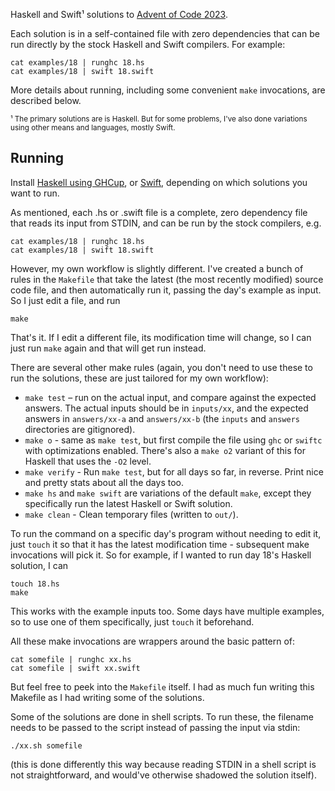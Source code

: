 Haskell and Swift¹ solutions to [Advent of Code 2023](https://adventofcode.com/2023).

Each solution is in a self-contained file with zero dependencies that can be
run directly by the stock Haskell and Swift compilers. For example:

    cat examples/18 | runghc 18.hs
    cat examples/18 | swift 18.swift

More details about running, including some convenient `make` invocations, are
described below.

<small>¹ The primary solutions are is Haskell. But for some problems, I've also
done variations using other means and languages, mostly Swift.</small>

## Running

Install [Haskell using GHCup](https://www.haskell.org/ghcup/), or
[Swift](https://swift.org), depending on which solutions you want to run.

As mentioned, each .hs or .swift file is a complete, zero dependency file that
reads its input from STDIN, and can be run by the stock compilers, e.g.

    cat examples/18 | runghc 18.hs
    cat examples/18 | swift 18.swift

However, my own workflow is slightly different. I've created a bunch of rules in
the `Makefile` that take the latest (the most recently modified) source code
file, and then automatically run it, passing the day's example as input. So I
just edit a file, and run

    make

That's it. If I edit a different file, its modification time will change, so I
can just run `make` again and that will get run instead.

There are several other make rules (again, you don't need to use these to run
the solutions, these are just tailored for my own workflow):

-   `make test` – run on the actual input, and compare against the expected
    answers. The actual inputs should be in `inputs/xx`, and the expected
    answers in `answers/xx-a` and `answers/xx-b` (the `inputs` and `answers`
    directories are gitignored).
-   `make o` - same as `make test`, but first compile the file using `ghc` or
    `swiftc` with optimizations enabled. There's also a `make o2` variant of
    this for Haskell that uses the `-O2` level.
-   `make verify` - Run `make test`, but for all days so far, in reverse. Print
    nice and pretty stats about all the days too.
-   `make hs` and `make swift` are variations of the default `make`, except they
    specifically run the latest Haskell or Swift solution.
-   `make clean` - Clean temporary files (written to `out/`).

To run the command on a specific day's program without needing to edit it, just
`touch` it so that it has the latest modification time - subsequent make
invocations will pick it. So for example, if I wanted to run day 18's Haskell
solution, I can

    touch 18.hs
    make

This works with the example inputs too. Some days have multiple examples, so to
use one of them specifically, just `touch` it beforehand.

All these make invocations are wrappers around the basic pattern of:

    cat somefile | runghc xx.hs
    cat somefile | swift xx.swift

But feel free to peek into the `Makefile` itself. I had as much fun writing this
Makefile as I had writing some of the solutions.

Some of the solutions are done in shell scripts. To run these, the filename
needs to be passed to the script instead of passing the input via stdin:

    ./xx.sh somefile

(this is done differently this way because reading STDIN in a shell script is
not straightforward, and would've otherwise shadowed the solution itself).
